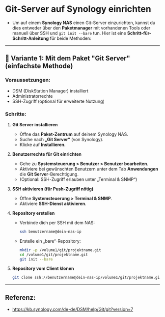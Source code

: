 # Git-Server auf Synology einrichten 


 * Um auf einem **Synology NAS** einen Git-Server einzurichten, kannst du dies entweder über den **Paketmanager** mit vorhandenen Tools oder manuell über SSH und `git init --bare` tun. Hier ist eine **Schritt-für-Schritt-Anleitung** für beide Methoden:

---

## 🔧 **Variante 1: Mit dem Paket "Git Server" (einfachste Methode)**

### Voraussetzungen:

* DSM (DiskStation Manager) installiert
* Administratorrechte
* SSH-Zugriff (optional für erweiterte Nutzung)

### Schritte:

1. **Git Server installieren**

   * Öffne das **Paket-Zentrum** auf deinem Synology NAS.
   * Suche nach **„Git Server“** (von Synology).
   * Klicke auf **Installieren**.

2. **Benutzerrechte für Git einrichten**

   * Gehe zu **Systemsteuerung > Benutzer > Benutzer bearbeiten**.
   * Aktiviere bei gewünschten Benutzern unter dem Tab **Anwendungen** die **Git Server**-Berechtigung.
   * (Optional: SSH-Zugriff erlauben unter „Terminal & SNMP“)

3. **SSH aktivieren (für Push-Zugriff nötig)**

   * Öffne **Systemsteuerung > Terminal & SNMP**.
   * Aktiviere **SSH-Dienst aktivieren**.

4. **Repository erstellen**

   * Verbinde dich per SSH mit dem NAS:

     ```bash
     ssh benutzername@dein-nas-ip
     ```
   * Erstelle ein „bare“-Repository:

     ```bash
     mkdir -p /volume1/git/projektname.git
     cd /volume1/git/projektname.git
     git init --bare
     ```

5. **Repository vom Client klonen**

   ```bash
   git clone ssh://benutzername@dein-nas-ip/volume1/git/projektname.git
   ```

---

## Referenz:

  * https://kb.synology.com/de-de/DSM/help/Git/git?version=7
